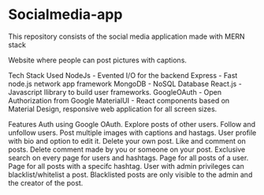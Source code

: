# Socialmedia-app
This repository consists of the social media application made with MERN stack 

Website where people can post pictures with captions.

Tech Stack Used
NodeJs - Evented I/O for the backend
Express - Fast node.js network app framework
MongoDB - NoSQL Database
React.js - Javascript llibrary to build user frameworks.
GoogleOAuth - Open Authorization from Google
MaterialUI - React components based on Material Design, responsive web application for all screen sizes.

Features
Auth using Google OAuth.
Explore posts of other users.
Follow and unfollow users.
Post multiple images with captions and hastags.
User profile with bio and option to edit it.
Delete your own post.
Like and comment on posts.
Delete comment made by you or someone on your post.
Exclusive search on every page for users and hashtags.
Page for all posts of a user.
Page for all posts with a specifc hashtag.
User with admin privileges can blacklist/whitelist a post.
Blacklisted posts are only visible to the admin and the creator of the post.
